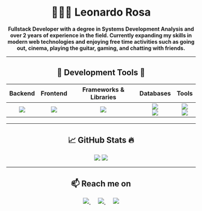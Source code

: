 <h1 align="center">👨🏽‍💻 Leonardo Rosa</h1>
<p align="center">
  <strong>Fullstack Developer with a degree in Systems Development Analysis and over 2 years of experience in the field. Currently expanding my skills in modern web technologies and enjoying free time activities such as going out, cinema, playing the guitar, gaming, and chatting with friends.</strong>
</p>


<hr />

<h2 align="center">🔭 Development Tools 💬</h2>
<div align="center">
    
| Backend | Frontend | Frameworks & Libraries | Databases | Tools |
|:---:|:---:|:---:|:---:|:---:|
| <img src="https://skillicons.dev/icons?i=javascript,nodejs,express,sequelize,php" /> | <img src="https://skillicons.dev/icons?i=html,css,jquery" /> | <img src="https://skillicons.dev/icons?i=react,tailwind,vite,bootstrap,angular,typescript" /> | <img src="https://skillicons.dev/icons?i=mysql,mongodb,redis,postgres" /> <br/> <img src="https://skillicons.dev/icons?i=elasticsearch" /> | <img src="https://skillicons.dev/icons?i=vscode,git,docker,rabbitmq" /> <br/> <img src="https://skillicons.dev/icons?i=npm,github" /> |

</div>

<hr />

<h2 align="center">📈 GitHub Stats 🔥</h2>
<div align="center">
  <img src="https://github-readme-stats.vercel.app/api?username=leonardosilva-stack&show_icons=true&theme=react&border_color=61dafb&hide_border=true" />
  <img src="https://github-readme-stats.vercel.app/api/top-langs/?username=leonardosilva-stack&layout=compact&theme=react&border_color=61dafb&hide_border=true" />
</div>

<hr />

<h2 align="center">📫 Reach me on</h2>
<div align="center">
  <a target="_blank" href="https://www.linkedin.com/in/leonardorosa1/">
    <img src="https://skillicons.dev/icons?i=linkedin" />
  </a>
  &nbsp;&nbsp;&nbsp;&nbsp;
  <a href="mailto:leonardo.silva.ads1@gmail.com" target="_blank">
    <img src="https://skillicons.dev/icons?i=gmail" />
  </a>
  &nbsp;&nbsp;&nbsp;&nbsp;
  <a target="_blank" href="https://www.instagram.com/leon_silvaz/">
    <img src="https://skillicons.dev/icons?i=instagram" />
  </a>
</div>
